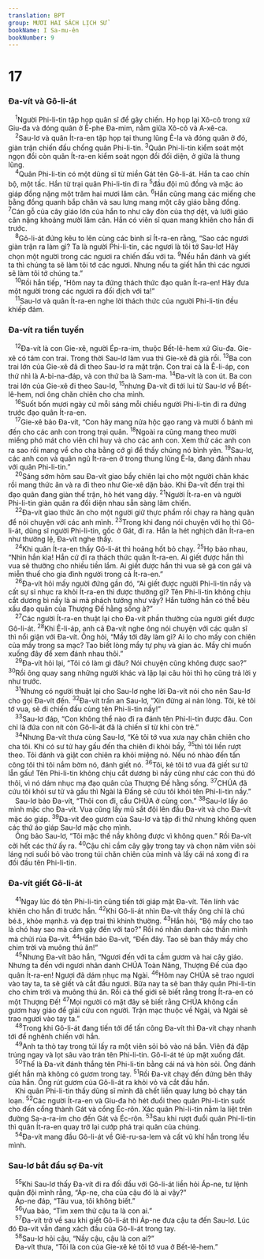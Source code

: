 ```yaml
---
translation: BPT
group: MƯƠI HAI SÁCH LỊCH SỬ
bookName: I Sa-mu-ên 
bookNumber: 9
---
```


<div class="title"><h1>17</h1><h3>Đa-vít và Gô-li-át</h3></div>
<span class="verse 1sa_17_1"> <sup>1</sup>Người Phi-li-tin tập họp quân sĩ để gây chiến. Họ họp lại Xô-cô trong xứ Giu-đa và đóng quân ở Ê-phe Đa-mim, nằm giữa Xô-cô và A-xê-ca.<br/></span>
<span class="verse 1sa_17_2"> <sup>2</sup>Sau-lơ và quân Ít-ra-en tập họp tại thung lũng Ê-la và đóng quân ở đó, giàn trận chiến đấu chống quân Phi-li-tin.</span>
<span class="verse 1sa_17_3"><sup>3</sup>Quân Phi-li-tin kiểm soát một ngọn đồi còn quân Ít-ra-en kiểm soát ngọn đồi đối diện, ở giữa là thung lũng.<br/></span>
<span class="verse 1sa_17_4"> <sup>4</sup>Quân Phi-li-tin có một dũng sĩ từ miền Gát tên Gô-li-át. Hắn ta cao chín bộ, một tấc. Hắn từ trại quân Phi-li-tin đi ra</span>
<span class="verse 1sa_17_5"><sup>5</sup>đầu đội mũ đồng và mặc áo giáp đồng nặng một trăm hai mươi lăm cân.</span>
<span class="verse 1sa_17_6"><sup>6</sup>Hắn cũng mang các miếng che bằng đồng quanh bắp chân và sau lưng mang một cây giáo bằng đồng.</span>
<span class="verse 1sa_17_7"><sup>7</sup>Cán gỗ của cây giáo lớn của hắn to như cây đòn của thợ dệt, và lưỡi giáo cân nặng khoảng mười lăm cân. Hắn có viên sĩ quan mang khiên cho hắn đi trước.<br/></span>
<span class="verse 1sa_17_8"> <sup>8</sup>Gô-li-át đứng kêu to lên cùng các binh sĩ Ít-ra-en rằng, “Sao các ngươi giàn trận ra làm gì? Ta là người Phi-li-tin, các ngươi là tôi tớ Sau-lơ! Hãy chọn một người trong các ngươi ra chiến đấu với ta.</span>
<span class="verse 1sa_17_9"><sup>9</sup>Nếu hắn đánh và giết ta thì chúng ta sẽ làm tôi tớ các ngươi. Nhưng nếu ta giết hắn thì các ngươi sẽ làm tôi tớ chúng ta.”<br/></span>
<span class="verse 1sa_17_10"> <sup>10</sup>Rồi hắn tiếp, “Hôm nay ta đứng thách thức đạo quân Ít-ra-en! Hãy đưa một người trong các ngươi ra đối địch với ta!”<br/></span>
<span class="verse 1sa_17_11"> <sup>11</sup>Sau-lơ và quân Ít-ra-en nghe lời thách thức của người Phi-li-tin đều khiếp đảm.<br/></span>
<div class="title"><h3>Đa-vít ra tiền tuyến</h3></div>
<span class="verse 1sa_17_12"> <sup>12</sup>Đa-vít là con Gie-xê, người Ép-ra-im, thuộc Bết-lê-hem xứ Giu-đa. Gie-xê có tám con trai. Trong thời Sau-lơ làm vua thì Gie-xê đã già rồi.</span>
<span class="verse 1sa_17_13"><sup>13</sup>Ba con trai lớn của Gie-xê đã đi theo Sau-lơ ra mặt trận. Con trai cả là Ê-li-áp, con thứ nhì là A-bi-na-đáp, và con thứ ba là Sam-ma.</span>
<span class="verse 1sa_17_14"><sup>14</sup>Đa-vít là con út. Ba con trai lớn của Gie-xê đi theo Sau-lơ,</span>
<span class="verse 1sa_17_15"><sup>15</sup>nhưng Đa-vít đi tới lui từ Sau-lơ về Bết-lê-hem, nơi ông chăn chiên cho cha mình.<br/></span>
<span class="verse 1sa_17_16"> <sup>16</sup>Suốt bốn mươi ngày cứ mỗi sáng mỗi chiều người Phi-li-tin đi ra đứng trước đạo quân Ít-ra-en.<br/></span>
<span class="verse 1sa_17_17"> <sup>17</sup>Gie-xê bảo Đa-vít, “Con hãy mang nửa hộc gạo rang và mười ổ bánh mì đến cho các anh con trong trại quân.</span>
<span class="verse 1sa_17_18"><sup>18</sup>Ngoài ra cũng mang theo mười miếng phó mát cho viên chỉ huy và cho các anh con. Xem thử các anh con ra sao rồi mang về cho cha bằng cớ gì để thấy chúng nó bình yên.</span>
<span class="verse 1sa_17_19"><sup>19</sup>Sau-lơ, các anh con và quân ngũ Ít-ra-en ở trong thung lũng Ê-la, đang đánh nhau với quân Phi-li-tin.”<br/></span>
<span class="verse 1sa_17_20"> <sup>20</sup>Sáng sớm hôm sau Đa-vít giao bầy chiên lại cho một người chăn khác rồi mang thức ăn và ra đi theo như Gie-xê dặn bảo. Khi Đa-vít đến trại thì đạo quân đang giàn thế trận, hò hét vang dậy.</span>
<span class="verse 1sa_17_21"><sup>21</sup>Người Ít-ra-en và người Phi-li-tin giàn quân ra đối diện nhau sẵn sàng lâm chiến.<br/></span>
<span class="verse 1sa_17_22"> <sup>22</sup>Đa-vít giao thức ăn cho một người giữ thực phẩm rồi chạy ra hàng quân để nói chuyện với các anh mình.</span>
<span class="verse 1sa_17_23"><sup>23</sup>Trong khi đang nói chuyện với họ thì Gô-li-át, dũng sĩ người Phi-li-tin, gốc ở Gát, đi ra. Hắn la hét nghịch dân Ít-ra-en như thường lệ, Đa-vít nghe thấy.<br/></span>
<span class="verse 1sa_17_24"> <sup>24</sup>Khi quân Ít-ra-en thấy Gô-li-át thì hoảng hốt bỏ chạy.</span>
<span class="verse 1sa_17_25"><sup>25</sup>Họ bảo nhau, “Nhìn hắn kìa! Hắn cứ đi ra thách thức quân Ít-ra-en. Ai giết được hắn thì vua sẽ thưởng cho nhiều tiền lắm. Ai giết được hắn thì vua sẽ gả con gái và miễn thuế cho gia đình người trong cả Ít-ra-en.”<br/></span>
<span class="verse 1sa_17_26"> <sup>26</sup>Đa-vít hỏi mấy người đứng gần đó, “Ai giết được người Phi-li-tin nầy và cất sự sỉ nhục ra khỏi Ít-ra-en thì được thưởng gì? Tên Phi-li-tin không chịu cắt dương bì nầy là ai mà phách tướng như vậy? Hắn tưởng hắn có thể bêu xấu đạo quân của Thượng Đế hằng sống à?”<br/></span>
<span class="verse 1sa_17_27"> <sup>27</sup>Các người Ít-ra-en thuật lại cho Đa-vít phần thưởng của người giết được Gô-li-át.</span>
<span class="verse 1sa_17_28"><sup>28</sup>Khi Ê-li-áp, anh cả Đa-vít nghe ông nói chuyện với các quân sĩ thì nổi giận với Đa-vít. Ông hỏi, “Mầy tới đây làm gì? Ai lo cho mấy con chiên của mầy trong sa mạc? Tao biết lòng mầy tự phụ và gian ác. Mầy chỉ muốn xuống đây để xem đánh nhau thôi.”<br/></span>
<span class="verse 1sa_17_29"> <sup>29</sup>Đa-vít hỏi lại, “Tôi có làm gì đâu? Nói chuyện cũng không được sao?”</span>
<span class="verse 1sa_17_30"><sup>30</sup>Rồi ông quay sang những người khác và lặp lại câu hỏi thì họ cũng trả lời y như trước.<br/></span>
<span class="verse 1sa_17_31"> <sup>31</sup>Nhưng có người thuật lại cho Sau-lơ nghe lời Đa-vít nói cho nên Sau-lơ cho gọi Đa-vít đến.</span>
<span class="verse 1sa_17_32"><sup>32</sup>Đa-vít trấn an Sau-lơ, “Xin đừng ai nản lòng. Tôi, kẻ tôi tớ vua, sẽ đi chiến đấu cùng tên Phi-li-tin nầy!”<br/></span>
<span class="verse 1sa_17_33"> <sup>33</sup>Sau-lơ đáp, “Con không thể nào đi ra đánh tên Phi-li-tin được đâu. Con chỉ là đứa con nít còn Gô-li-át đã là chiến sĩ từ khi còn trẻ.”<br/></span>
<span class="verse 1sa_17_34"> <sup>34</sup>Nhưng Đa-vít thưa cùng Sau-lơ, “Kẻ tôi tớ vua xưa nay chăn chiên cho cha tôi. Khi có sư tử hay gấu đến tha chiên đi khỏi bầy,</span>
<span class="verse 1sa_17_35"><sup>35</sup>thì tôi liền rượt theo. Tôi đánh và giật con chiên ra khỏi miệng nó. Nếu nó nhào đến tấn công tôi thì tôi nắm bờm nó, đánh giết nó.</span>
<span class="verse 1sa_17_36"><sup>36</sup>Tôi, kẻ tôi tớ vua đã giết sư tử lẫn gấu! Tên Phi-li-tin không chịu cắt dương bì nầy cũng như các con thú đó thôi, vì nó dám nhục mạ đạo quân của Thượng Đế hằng sống.</span>
<span class="verse 1sa_17_37"><sup>37</sup>CHÚA đã cứu tôi khỏi sư tử và gấu thì Ngài là Đấng sẽ cứu tôi khỏi tên Phi-li-tin nầy.”<br/> Sau-lơ bảo Đa-vít, “Thôi con đi, cầu CHÚA ở cùng con.”</span>
<span class="verse 1sa_17_38"><sup>38</sup>Sau-lơ lấy áo mình mặc cho Đa-vít. Vua cũng lấy mũ sắt đội lên đầu Đa-vít và cho Đa-vít mặc áo giáp.</span>
<span class="verse 1sa_17_39"><sup>39</sup>Đa-vít đeo gươm của Sau-lơ và tập đi thử nhưng không quen các thứ áo giáp Sau-lơ mặc cho mình.<br/> Ông bảo Sau-lơ, “Tôi mặc thế nầy không được vì không quen.” Rồi Đa-vít cởi hết các thứ ấy ra.</span>
<span class="verse 1sa_17_40"><sup>40</sup>Cậu chỉ cầm cây gậy trong tay và chọn năm viên sỏi láng nơi suối bỏ vào trong túi chăn chiên của mình và lấy cái ná xong đi ra đối đầu tên Phi-li-tin.<br/></span>
<div class="title"><h3>Đa-vít giết Gô-li-át</h3></div>
<span class="verse 1sa_17_41"> <sup>41</sup>Ngay lúc đó tên Phi-li-tin cũng tiến tới giáp mặt Đa-vít. Tên lính vác khiên cho hắn đi trước hắn.</span>
<span class="verse 1sa_17_42"><sup>42</sup>Khi Gô-li-át nhìn Đa-vít thấy ông chỉ là chú bé<a data-toggle="tooltip" data-placement="bottom" title="Hay “thiếu niên” hoặc “người trợ giúp chiến sĩ.”">⚓</a>, khỏe mạnh<a data-toggle="tooltip" data-placement="bottom" title="Bản Hê-bơ-rơ ghi “hồng hào,” hay “tóc hung hung đỏ.”">⚓</a> và đẹp trai thì khinh thường.</span>
<span class="verse 1sa_17_43"><sup>43</sup>Hắn hỏi, “Bộ mầy cho tao là chó hay sao mà cầm gậy đến với tao?” Rồi nó nhân danh các thần mình mà chửi rủa Đa-vít.</span>
<span class="verse 1sa_17_44"><sup>44</sup>Hắn bảo Đa-vít, “Đến đây. Tao sẽ ban thây mầy cho chim trời và muông thú ăn!”<br/></span>
<span class="verse 1sa_17_45"> <sup>45</sup>Nhưng Đa-vít bảo hắn, “Ngươi đến với ta cầm gươm và hai cây giáo. Nhưng ta đến với ngươi nhân danh CHÚA Toàn Năng, Thượng Đế của đạo quân Ít-ra-en! Ngươi đã dám nhục mạ Ngài.</span>
<span class="verse 1sa_17_46"><sup>46</sup>Hôm nay CHÚA sẽ trao ngươi vào tay ta, ta sẽ giết và cắt đầu ngươi. Bữa nay ta sẽ ban thây quân Phi-li-tin cho chim trời và muông thú ăn. Rồi cả thế giới sẽ biết rằng trong Ít-ra-en có một Thượng Đế!</span>
<span class="verse 1sa_17_47"><sup>47</sup>Mọi người có mặt đây sẽ biết rằng CHÚA không cần gươm hay giáo để giải cứu con người. Trận mạc thuộc về Ngài, và Ngài sẽ trao ngươi vào tay ta.”<br/></span>
<span class="verse 1sa_17_48"> <sup>48</sup>Trong khi Gô-li-át đang tiến tới để tấn công Đa-vít thì Đa-vít chạy nhanh tới để nghênh chiến với hắn.<br/></span>
<span class="verse 1sa_17_49"> <sup>49</sup>Anh ta thò tay trong túi lấy ra một viên sỏi bỏ vào ná bắn. Viên đá đập trúng ngay và lọt sâu vào trán tên Phi-li-tin. Gô-li-át té úp mặt xuống đất.<br/></span>
<span class="verse 1sa_17_50"> <sup>50</sup>Thế là Đa-vít đánh thắng tên Phi-li-tin bằng cái ná và hòn sỏi. Ông đánh giết hắn mà không có gươm trong tay.</span>
<span class="verse 1sa_17_51"><sup>51</sup>Rồi Đa-vít chạy đến đứng bên thây của hắn. Ông rút gươm của Gô-li-át ra khỏi vỏ và cắt đầu hắn.<br/> Khi quân Phi-li-tin thấy dũng sĩ mình đã chết liền quay lưng bỏ chạy tán loạn.</span>
<span class="verse 1sa_17_52"><sup>52</sup>Các người Ít-ra-en và Giu-đa hò hét đuổi theo quân Phi-li-tin suốt cho đến cổng thành Gát và cổng Éc-rôn. Xác quân Phi-li-tin nằm la liệt trên đường Sa-a-ra-im cho đến Gát và Éc-rôn.</span>
<span class="verse 1sa_17_53"><sup>53</sup>Sau khi rượt đuổi quân Phi-li-tin thì quân Ít-ra-en quay trở lại cướp phá trại quân của chúng.<br/></span>
<span class="verse 1sa_17_54"> <sup>54</sup>Đa-vít mang đầu Gô-li-át về Giê-ru-sa-lem và cất vũ khí hắn trong lều mình.<br/></span>
<div class="title"><h3>Sau-lơ bắt đầu sợ Đa-vít</h3></div>
<span class="verse 1sa_17_55"> <sup>55</sup>Khi Sau-lơ thấy Đa-vít đi ra đối đầu với Gô-li-át liền hỏi Áp-ne, tư lệnh quân đội mình rằng, “Áp-ne, cha của cậu đó là ai vậy?”<br/> Áp-ne đáp, “Tâu vua, tôi không biết.”<br/></span>
<span class="verse 1sa_17_56"> <sup>56</sup>Vua bảo, “Tìm xem thử cậu ta là con ai.”<br/></span>
<span class="verse 1sa_17_57"> <sup>57</sup>Đa-vít trở về sau khi giết Gô-li-át thì Áp-ne đưa cậu ta đến Sau-lơ. Lúc đó Đa-vít vẫn đang xách đầu của Gô-li-át trong tay.<br/></span>
<span class="verse 1sa_17_58"> <sup>58</sup>Sau-lơ hỏi cậu, “Nầy cậu, cậu là con ai?”<br/> Đa-vít thưa, “Tôi là con của Gie-xê kẻ tôi tớ vua ở Bết-lê-hem.”<br/></span>
